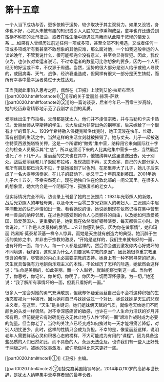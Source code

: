# 第十五章

一个人当下成功与否，更多依赖于运势，较少取决于其主观努力。如果又没钱，身体也不好，心灵从未被有趣的知识或引人入胜的工作熏陶成型，童年也许还遭受到蛮横不称职的父母扭曲，或者在性生活中遭遇过背叛而从此陷于悲惨的情爱关系……如果有人曾经历过前述任何一项或多项，甚至全部不利境遇，又或者任何一项或多项或所有我甚至不敢想象的其他灾难，那么面对他，一个如我这般幸运的人谈论晚年，不管我说什么，很可能都完全没有意义，甚至会显得冒犯。因此，我仅仅为，也仅仅对幸运者说话。不过幸运者的数量可比你想象的要多，因为一个人所经历的好运或不幸，不仅源于周遭。当然，运势的很大部分是别人给予或他人导致的，或因病毒、天气、战争、经济衰退造成，但同样有很大一部分是天生铸就，而所有幸事中最幸运者莫过于天性达观。

正当我就此事陷入思考之际，偶然在《卫报》上读到艾伦·拉斯布里杰[[part0020.html#footnote1\|①]]写的关于爱丽丝·赫茨-萨默[[part0020.html#footnote2\|②]]的一篇访谈录，后者今年已一百零三岁高龄，她的经历非常精彩地示范了我刚才谈到的素质。

爱丽丝出生于布拉格，父母都是犹太人，他们并不虔信宗教，并与马勒和卡夫卡熟识。爱丽丝师从李斯特的学生，长大后成为非常出色的钢琴家，后来嫁给了一个很有才华的音乐人。1939年希特勒入侵捷克斯洛伐克时，她正沉浸在快乐、忙碌、富有创意的生活之中，当然这样的生活立刻就被摧毁了。她与丈夫、儿子一起被送往特莱西恩施塔特关押，这是一个所谓的“做秀”集中营，纳粹用它来向国际红十字会的检查人员展示其“仁慈”，所以这里活下来的人比其他集中营多一些，当然最后也死了不下几千人。爱丽丝的丈夫也在其中，他被纳粹从这里遣送出去，死于别处。战后爱丽丝和儿子返回布拉格，发现故园不再，丈夫全家、自己的大部分家人和所有朋友都已消失不见，于是她搬到了以色列，在那里养大了儿子，她儿子后来成了一名大提琴演奏家，在儿子的鼓动下，她又于二十年前来到英国。2001年她儿子六十五岁，不幸突然死亡，现在她独自住在伦敦北部的一间公寓里。在很多人的想象里，她大约会是一个阴郁可怕、孤独凄凉的老女人。

但实际情况完全不同，访谈录上刊登了她的三张照片：1931年光彩照人的新娘，战后光彩照人的年轻母亲，以及今天一百零三岁光彩照人的老妇人，三张照片中眉宇间散发的快乐神情如出一辙。看看她说的话，她说她到现在依然记得在集中营里唯一善良的纳粹邻居，在以色列感受到的令人心灵颤抖的自由，以及她如何热爱英国、热爱英国人，更重要的是，她到现在依然嗜好钢琴演奏，每天都弹三小时。她曾说过，“工作是人类最棒的发明……它让你感到快乐，因为你在做事情”，她和玛丽·路易斯·莫泰希茨基一样令人惊异，而她是天生就有创造力的典型。她沉醉于生活的美妙之中，并非由于宗教的激发，“开始是这样的，我们生来就有好的一面，也有坏的一面，每个人，每一个人都是这样的。然后你会遇到激发你内心好或坏的不同境遇，我相信，这就是为什么人们要发明宗教的原因”，因此她很尊重宗教里饱含的希望，尽管她的内心未必需要宗教的支持。她身上有一种不同寻常的好运，天生就具备强有力地朝向乐观主义的本性，不论经历了怎样的际遇，她依然会这样说：“生命是美丽的，如此美丽。而一个人越老，就越能察觉到这一点。当你老了，你思考，你记忆，你关切，你明了。你因为一切而深怀感激，为一切。”她还说：“我了解所有事情坏的一面，但我只看好的一面。”

很多人一定会对她的勇气充满敬畏，但我却怀疑爱丽丝自己会不会将这种积极的生活态度视为一种德行。因为她将自己与妹妹做过一个对比，她说妹妹是天生的悲观主义者，在这里，“天生”是关键词。她们姐妹俩天赋的气质，就像老天给她们不同颜色的头发一样偶然。对不幸深感痛苦的敏感，也许在一个人生命力活跃的岁月非常有用，但前提是它有时确能在永无休止地与人性“坏的一面”艰难作战时成为必要的能量。但当你老了，当你的关注点已经变成如何挨过每一天才能将痛苦降低，对别人叨扰更少，此时，这样的性情只会成为负担。不幸的是，像爱丽丝这样，说明老年人需要鲜活心灵和积极心态的榜样，不大可能成为有用的“课程”，因为具备这些品质的人们已然如此，而不具备的人，永远无法企及。也许我们有一些人正好处于两极之间，被她的故事激发，或许能做得比原来更好一些。

[[part0020.html#note1\|①]]《卫报》主编。

[[part0020.html#note2\|②]]捷克裔英国籍钢琴家，2014年以110岁的高龄与世长辞，是犹太人纳粹集中营幸存者里的最年长者。